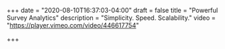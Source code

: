 +++
date = "2020-08-10T16:37:03-04:00"
draft = false
title = "Powerful Survey Analytics"
description = "Simplicity. Speed. Scalability."
video = "https://player.vimeo.com/video/446617754"

+++

